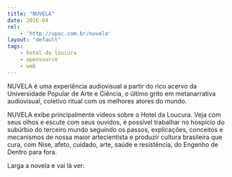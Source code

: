 ```yaml
---
title: "NUVELA"
date: 2016-04
rel:
	- 'http://upac.com.br/nuvela'
layout: "default"
tags:
	- hotel da loucura
	- opensource
	- web
---
```


NUVELA é uma experiência audiovisual a partir do rico acervo da Universidade Popular de Arte e Ciência, o último grito em metanarrativa audiovisual, coletivo ritual com os melhores atores do mundo.

NUVELA exibe principalmente vídeos sobre o Hotel da Loucura. Veja com seus olhos e escute com seus ouvidos, é possível trabalhar no hospício do subúrbio do terceiro mundo seguindo os passos, explicações, conceitos e mecanismos de nossa maior artecientista e produzir cultura brasileira que cura, com Nise, afeto, cuidado, arte, saúde e resistência, do Engenho de Dentro para fora.

Larga a novela e vai lá ver: